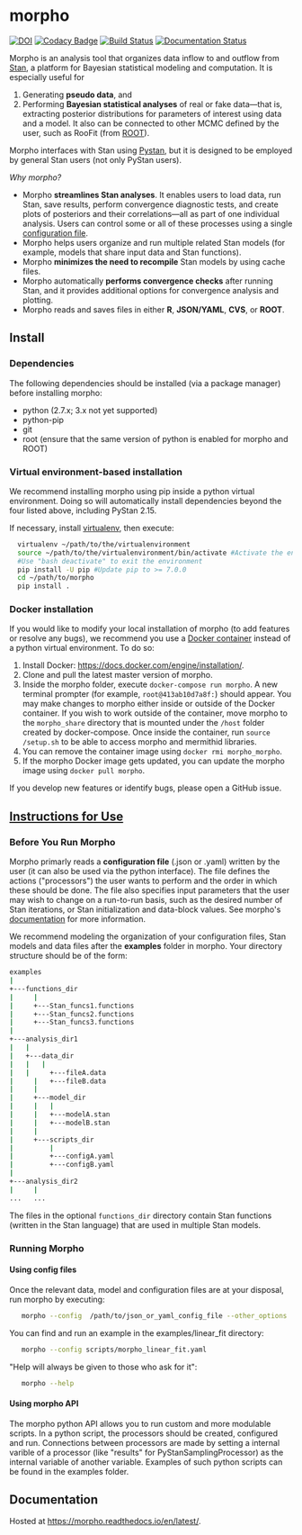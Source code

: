 # morpho

[![DOI](https://zenodo.org/badge/22215458.svg)](https://zenodo.org/badge/latestdoi/22215458)
[![Codacy Badge](https://api.codacy.com/project/badge/Grade/7b4a6e74b5cd405ea91b6ddb5cb504d1)](https://app.codacy.com/app/guiguem/morpho?utm_source=github.com&utm_medium=referral&utm_content=project8/morpho&utm_campaign=badger)
[![Build Status](https://travis-ci.org/morphoorg/morpho.svg?branch=master)](https://travis-ci.org/morphoorg/morpho)
[![Documentation Status](https://readthedocs.org/projects/morpho/badge/?version=latest)](https://morpho.readthedocs.io/en/latest/?badge=latest)


Morpho is an analysis tool that organizes data inflow to and outflow from [Stan](http://mc-stan.org/), a platform for Bayesian statistical modeling and computation.
It is especially useful for
  1) Generating **pseudo data**, and
  2) Performing **Bayesian statistical analyses** of real or fake data—that is, extracting posterior distributions for parameters of interest using data and a model.
It also can be connected to other MCMC defined by the user, such as RooFit (from [ROOT](https://root.cern)).

Morpho interfaces with Stan using [Pystan](https://pystan.readthedocs.io/en/latest/), but it is designed to be employed by general Stan users (not only PyStan users).

_Why morpho?_
  - Morpho **streamlines Stan analyses**. It enables users to load data, run Stan, save results, perform convergence diagnostic tests, and create plots of posteriors and their correlations—all as part of one individual analysis. Users can control some or all of these processes using a single [configuration file](https://morpho.readthedocs.io/en/latest/morpho1.html#an-example-file).
  - Morpho helps users organize and run multiple related Stan models (for example, models that share input data and Stan functions).
  - Morpho **minimizes the need to recompile** Stan models by using cache files.
  - Morpho automatically **performs convergence checks** after running Stan, and it provides additional options for convergence analysis and plotting.
  - Morpho reads and saves files in either **R**, **JSON/YAML**, **CVS**, or **ROOT**.

## Install

### Dependencies

The following dependencies should be installed (via a package manager) before installing morpho:
  - python (2.7.x; 3.x not yet supported)
  - python-pip
  - git
  - root (ensure that the same version of python is enabled for morpho and ROOT)

### Virtual environment-based installation

  We recommend installing morpho using pip inside a python virtual environment. Doing so will automatically install dependencies beyond the four listed above, including PyStan 2.15.

  If necessary, install [virtualenv](https://virtualenv.pypa.io/en/stable/), then execute:
  ```bash
	virtualenv ~/path/to/the/virtualenvironment
	source ~/path/to/the/virtualenvironment/bin/activate #Activate the environment
	#Use "bash deactivate" to exit the environment
	pip install -U pip #Update pip to >= 7.0.0
	cd ~/path/to/morpho
	pip install .
  ```

### Docker installation

   If you would like to modify your local installation of morpho (to add features or resolve any bugs), we recommend you use a [Docker container](https://docs.docker.com/get-started/) instead of a python virtual environment. To do so:

  1. Install Docker: https://docs.docker.com/engine/installation/.
  2. Clone and pull the latest master version of morpho.
  3. Inside the morpho folder, execute ```docker-compose run morpho```. A new terminal prompter (for example, ```root@413ab10d7a8f:```) should appear.
  You may make changes to morpho either inside or outside of the Docker container. 
  If you wish to work outside of the container, move morpho to the ```morpho_share``` directory that is mounted under the ```/host``` folder created by docker-compose.
  Once inside the container, run `source /setup.sh` to be able to access morpho and mermithid libraries.
  4. You can remove the container image using ```docker rmi morpho_morpho```.
  5. If the morpho Docker image gets updated, you can update the morpho image using ```docker pull morpho```.

   If you develop new features or identify bugs, please open a GitHub issue.

## [Instructions for Use](#instructions-for-use)

### Before You Run Morpho

Morpho primarly reads a **configuration file** (.json or .yaml) written by the user (it can also be used via the python interface).
The file defines the actions ("processors") the user wants to perform and the order in which these should be done.
The file also specifies input parameters that the user may wish to change on a run-to-run basis, such as the desired number of Stan iterations, or Stan initialization and data-block values. 
See morpho's [documentation](http://morpho.readthedocs.io/en/latest/morpho.html#an-example-file) for more information.

We recommend modeling the organization of your configuration files, Stan models and data files after the **examples** folder in morpho. Your directory structure should be of the form:

```bash
examples
|
+---functions_dir
|	  |
|	  +---Stan_funcs1.functions
|	  +---Stan_funcs2.functions
|	  +---Stan_funcs3.functions
|
+---analysis_dir1
|   |
|   +---data_dir
|   |   |
|   |	  +---fileA.data
|	  |   +---fileB.data
|	  |
|	  +---model_dir
|	  |	  |
|	  |	  +---modelA.stan
|	  |	  +---modelB.stan
|	  |
|	  +---scripts_dir
|	  	  |
|	  	  +---configA.yaml
|	  	  +---configB.yaml
|
+---analysis_dir2
|	  |
...	  ...
```
The files in the optional ```functions_dir``` directory contain Stan functions (written in the Stan language) that are used in multiple Stan models.


### Running Morpho

#### Using config files

Once the relevant data, model and configuration files are at your disposal, run morpho by executing:
```bash
   morpho --config  /path/to/json_or_yaml_config_file --other_options
```

You can find and run an example in the examples/linear_fit directory:
```bash
   morpho --config scripts/morpho_linear_fit.yaml
```

"Help will always be given to those who ask for it":
```bash
   morpho --help
```

#### Using morpho API

The morpho python API allows you to run custom and more modulable scripts.
In a python script, the processors should be created, configured and run.
Connections between processors are made by setting a internal varible of a processor (like "results" for PyStanSamplingProcessor) as the internal variable of another variable.
Examples of such python scripts can be found in the examples folder.


## Documentation

Hosted at https://morpho.readthedocs.io/en/latest/.
